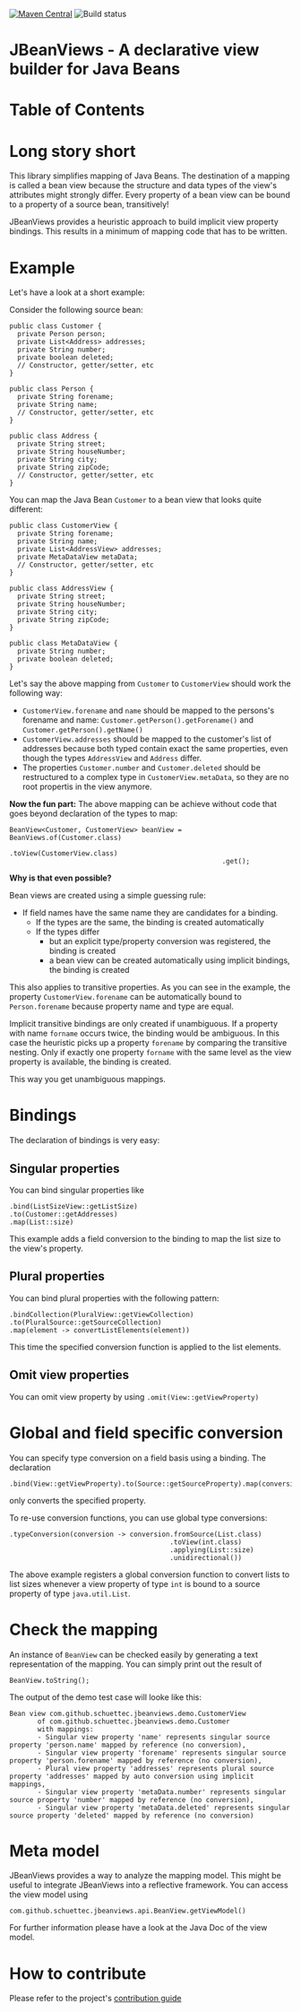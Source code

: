 [![Maven Central](https://img.shields.io/maven-central/v/com.github.schuettec/jbeanviews.svg?label=Maven%20Central)](https://search.maven.org/search?q=g:%22com.github.schuettec%22%20AND%20a:%22jbeanviews%22)
![Build status](https://github.com/schuettec/jbeanviews/actions/workflows/build.yml/badge.svg)


# JBeanViews - A declarative view builder for Java Beans

# Table of Contents

# Long story short

This library simplifies mapping of Java Beans. The destination of a mapping is called a bean view because the structure and data types of the view's attributes might strongly differ. Every property of a bean view can be bound to a property of a source bean, transitively!

JBeanViews provides a heuristic approach to build implicit view property bindings. This results in a minimum of mapping code that has to be written.

# Example

Let's have a look at a short example:

Consider the following source bean:

```
public class Customer {
  private Person person;
  private List<Address> addresses;
  private String number;
  private boolean deleted;
  // Constructor, getter/setter, etc
}

public class Person {
  private String forename;
  private String name;
  // Constructor, getter/setter, etc
}

public class Address {
  private String street;
  private String houseNumber;
  private String city;
  private String zipCode;
  // Constructor, getter/setter, etc
}
```

You can map the Java Bean `Customer` to a bean view that looks quite different:

```
public class CustomerView {
  private String forename;
  private String name;
  private List<AddressView> addresses;
  private MetaDataView metaData;
  // Constructor, getter/setter, etc
}

public class AddressView {
  private String street;
  private String houseNumber;
  private String city;
  private String zipCode;
}

public class MetaDataView {
  private String number;
  private boolean deleted;
}
```

Let's say the above mapping from `Customer` to `CustomerView` should work the following way:
- `CustomerView.forename` and `name` should be mapped to the persons's forename and name: `Customer.getPerson().getForename()` and `Customer.getPerson().getName()`
- `CustomerView.addresses` should be mapped to the customer's list of addresses because both typed contain exact the same properties, even though the types `AddressView` and `Address` differ.
- The properties `Customer.number` and `Customer.deleted` should be restructured to a complex type in `CustomerView.metaData`, so they are no root propertis in the view anymore.

**Now the fun part:** The above mapping can be achieve without code that goes beyond declaration of the types to map:

```
BeanView<Customer, CustomerView> beanView = BeanViews.of(Customer.class)
                                                     .toView(CustomerView.class)
                                                     .get();
```

**Why is that even possible?**

Bean views are created using a simple guessing rule:
- If field names have the same name they are candidates for a binding.
    - If the types are the same, the binding is created automatically
    - If the types differ
      - but an explicit type/property conversion was registered, the binding is created
      - a bean view can be created automatically using implicit bindings, the binding is created

This also applies to transitive properties. As you can see in the example, the property `CustomerView.forename` can be automatically bound to `Person.forename` because property name and type are equal.

Implicit transitive bindings are only created if unambiguous.
If a property with name `forname` occurs twice, the binding would be ambiguous. In this case the heuristic picks up a property `forename` by comparing the transitive nesting. Only if exactly one property `forname` with the same level as the view property is available, the binding is created.

This way you get unambiguous mappings.

# Bindings

The declaration of bindings is very easy:

## Singular properties

You can bind singular properties like
```
.bind(ListSizeView::getListSize)
.to(Customer::getAddresses)
.map(List::size)
```

This example adds a field conversion to the binding to map the list size to the view's property.

## Plural properties

You can bind plural properties with the following pattern:
```
.bindCollection(PluralView::getViewCollection)
.to(PluralSource::getSourceCollection)
.map(element -> convertListElements(element))
```

This time the specified conversion function is applied to the list elements.

## Omit view properties

You can omit view property by using `.omit(View::getViewProperty)`

# Global and field specific conversion

You can specify type conversion on a field basis using a binding. The declaration
```
.bind(View::getViewProperty).to(Source::getSourceProperty).map(conversionFunction)
```
only converts the specified property.

To re-use conversion functions, you can use global type conversions:
```
.typeConversion(conversion -> conversion.fromSource(List.class)
                                        .toView(int.class)
                                        .applying(List::size)
                                        .unidirectional())
```
The above example registers a global conversion function to convert lists to list sizes whenever a view property of type `int` is bound to a source property of type `java.util.List`.

# Check the mapping

An instance of `BeanView` can be checked easily by generating a text representation of the mapping. You can simply print out the result of
```
BeanView.toString();
```
The output of the demo test case will looke like this:
```
Bean view com.github.schuettec.jbeanviews.demo.CustomerView
       of com.github.schuettec.jbeanviews.demo.Customer
       with mappings:
       - Singular view property 'name' represents singular source property 'person.name' mapped by reference (no conversion),
       - Singular view property 'forename' represents singular source property 'person.forename' mapped by reference (no conversion),
       - Plural view property 'addresses' represents plural source property 'addresses' mapped by auto conversion using implicit mappings,
       - Singular view property 'metaData.number' represents singular source property 'number' mapped by reference (no conversion),
       - Singular view property 'metaData.deleted' represents singular source property 'deleted' mapped by reference (no conversion)
```

# Meta model

JBeanViews provides a way to analyze the mapping model. This might be useful to integrate JBeanViews into a reflective framework.
You can access the view model using
```
com.github.schuettec.jbeanviews.api.BeanView.getViewModel()
```
For further information please have a look at the Java Doc of the view model.

# How to contribute
Please refer to the project's [contribution guide](CONTRIBUTE.md)